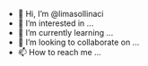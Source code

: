 - 👋 Hi, I’m @limasollinaci
- 👀 I’m interested in ...
- 🌱 I’m currently learning ...
- 💞️ I’m looking to collaborate on ...
- 📫 How to reach me ...

<!---
limasollinaci/limasollinaci is a ✨ special ✨ repository because its `README.md` (this file) appears on your GitHub profile.
You can click the Preview link to take a look at your changes.
--->
